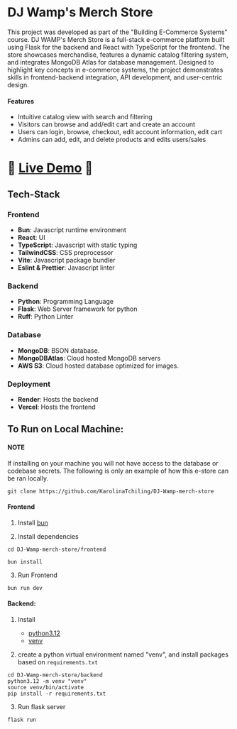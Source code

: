 # DJ Wamp's Merch Store

This project was developed as part of the "Building E-Commerce Systems" course. DJ WAMP's Merch Store is a full-stack e-commerce platform built using Flask for the backend and React with TypeScript for the frontend. The store showcases merchandise, features a dynamic catalog filtering system, and integrates MongoDB Atlas for database management. Designed to highlight key concepts in e-commerce systems, the project demonstrates skills in frontend-backend integration, API development, and user-centric design.

#### Features
- Intuitive catalog view with search and filtering
- Visitors can browse and add/edit cart and create an account 
- Users can login, browse, checkout, edit account information, edit cart
- Admins can add, edit, and delete products and edits users/sales

# 🎉 [Live Demo](dj-wamp-merch-store.vercel.app) 🎉


## Tech-Stack
### Frontend
- **Bun**: Javascript runtime environment
- **React**: UI
- **TypeScript**: Javascript with static typing
- **TailwindCSS**: CSS preprocessor
- **Vite**: Javascript package bundler
- **Eslint & Prettier**: Javascript linter

### Backend
- **Python**: Programming Language
- **Flask**: Web Server framework for python
- **Ruff**: Python Linter

### Database
- **MongoDB**: BSON database.
- **MongoDBAtlas**: Cloud hosted MongoDB servers
- **AWS S3**: Cloud hosted database optimized for images.

### Deployment
- **Render**: Hosts the backend
- **Vercel**: Hosts the frontend


## To Run on Local Machine:

#### NOTE
If installing on your machine you will not have access to the database or codebase secrets. The following is only an example of how this e-store can be ran locally.

```
git clone https://github.com/KarolinaTchiling/DJ-Wamp-merch-store
```

#### Frontend

1. Install [bun](https://bun.sh/)

2. Install dependencies

```
cd DJ-Wamp-merch-store/frontend

bun install
```

3. Run Frontend

```
bun run dev
```

#### Backend:

1. Install

    - [python3.12](https://www.python.org/downloads/release/python-3120/)
    - [venv](https://realpython.com/python-virtual-environments-a-primer/)


2. create a python virtual environment named "venv", and install packages based on `requirements.txt`

```
cd DJ-Wamp-merch-store/backend
python3.12 -m venv "venv"
source venv/bin/activate
pip install -r requirements.txt
```

3. Run flask server
```
flask run
```




